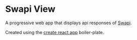 # Swapi View

A progressive web app that displays api responses of [Swapi](https://swapi.co).

Created using the [create react app](https://github.com/facebook/create-react-app) boiler-plate.